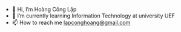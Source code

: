 - 👋 Hi, I’m Hoàng Công Lập
- 🌱 I’m currently learning Information Technology at university UEF
- 📫 How to reach me lapconghoang@gmail.com

<!---
HoangCongLap/HoangCongLap is a ✨ special ✨ repository because its `README.md` (this file) appears on your GitHub profile.
You can click the Preview link to take a look at your changes.
--->
